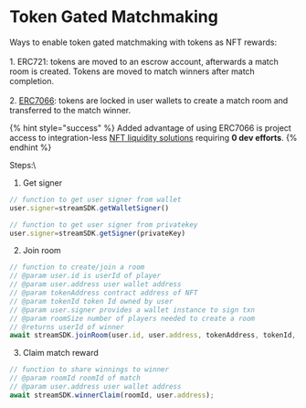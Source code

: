 # Token Gated Matchmaking

Ways to enable token gated matchmaking with tokens as NFT rewards:\
\
1\. ERC721: tokens are moved to an escrow account, afterwards a match room is created. Tokens are moved to match winners after match completion.\
\
2\. [ERC7066](https://eips.ethereum.org/EIPS/eip-7066): tokens are locked in user wallets to create a match room and transferred to the match winner.

{% hint style="success" %}
Added advantage of using ERC7066 is project access to integration-less [NFT liquidity solutions](broken-reference) requiring **0 dev efforts**.
{% endhint %}



Steps:\


1. Get signer

```javascript
// function to get user signer from wallet
user.signer=streamSDK.getWalletSigner()
```

```javascript
// function to get user signer from privatekey
user.signer=streamSDK.getSigner(privateKey)
```

2. Join room

```javascript
// function to create/join a room
// @param user.id is userId of player
// @param user.address user wallet address
// @param tokenAddress contract address of NFT
// @param tokenId token Id owned by user
// @param user.signer provides a wallet instance to sign txn
// @param roomSize number of players needed to create a room
// @returns userId of winner
await streamSDK.joinRoom(user.id, user.address, tokenAddress, tokenId, user.signer, roomSize) returns {roomId,userId}
```

3. Claim match reward

```javascript
// function to share winnings to winner
// @param roomId roomId of match
// @param user.address user wallet address
await streamSDK.winnerClaim(roomId, user.address);
```
